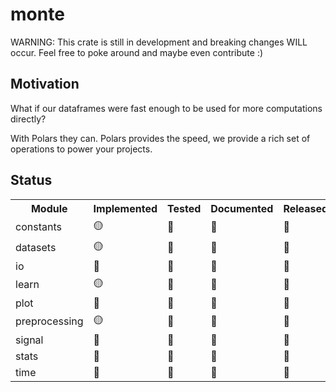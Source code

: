 # monte

WARNING: This crate is still in development and breaking changes WILL occur.
Feel free to poke around and maybe even contribute :)

## Motivation

What if our dataframes were fast enough to be used for more computations directly?

With Polars they can. Polars provides the speed, we provide a rich set of operations to power your projects.

## Status

<!-- Symbols for easy copy/paste.
    Not Started: 🔴
    In-Progress: 🟡
    Done: 🟢
-->

<table>
    <tr>
        <th>Module</th>
        <th>Implemented</th>
        <th>Tested</th>
        <th>Documented</th>
        <th>Released</th>
    </tr>
    <tr>
        <td>constants</td>
        <td>🟡</td>
        <td>🔴</td>
        <td>🔴</td>
        <td>🔴</td>
    </tr>
    <tr>
        <td>datasets</td>
        <td>🟡</td>
        <td>🔴</td>
        <td>🔴</td>
        <td>🔴</td>
    </tr>
    <tr>
        <td>io</td>
        <td>🔴</td>
        <td>🔴</td>
        <td>🔴</td>
        <td>🔴</td>
    </tr>
    <tr>
        <td>learn</td>
        <td>🟡</td>
        <td>🔴</td>
        <td>🔴</td>
        <td>🔴</td>
    </tr>
    <tr>
        <td>plot</td>
        <td>🔴</td>
        <td>🔴</td>
        <td>🔴</td>
        <td>🔴</td>
    </tr>
    <tr>
        <td>preprocessing</td>
        <td>🟡</td>
        <td>🔴</td>
        <td>🔴</td>
        <td>🔴</td>
    </tr>
    <tr>
        <td>signal</td>
        <td>🔴</td>
        <td>🔴</td>
        <td>🔴</td>
        <td>🔴</td>
    </tr>
    <tr>
        <td>stats</td>
        <td>🔴</td>
        <td>🔴</td>
        <td>🔴</td>
        <td>🔴</td>
    </tr>
    <tr>
        <td>time</td>
        <td>🔴</td>
        <td>🔴</td>
        <td>🔴</td>
        <td>🔴</td>
    </tr>
</table>
